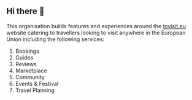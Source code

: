 ## Hi there 👋

This organisation builds features and experiences around the [tovisit.eu](https://tovisit.eu) website catering to travellers looking to visit anywhere in the European Union including the following services:
1. Bookings
2. Guides
3. Reviews
4. Marketplace
5. Community
6. Events & Festival
7. Travel Planning
